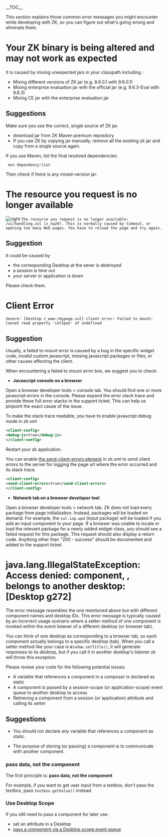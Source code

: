 \_\_TOC\_\_

This section explains those common error messages you might encounter
while developing with ZK, so you can figure out what's going wrong and
eliminate them.

# Your ZK binary is being altered and may not work as expected

It is caused by mixing unexpected jars in your classpath including :

- Mixing different versions of ZK jar (e.g. 8.6.0.1 with 9.6.0.1)
- Mixing enterprise evaluation jar with the official jar (e.g.
  9.6.3-Eval with 9.6.3)
- Mixing CE jar with the enterprise evaluation jar

## Suggestions

Make sure you use the correct, single source of ZK jar.

- download jar from ZK Maven premium repository
- If you use ZK by copying jar manually, remove all the existing zk jar
  and copy from a single source again.

If you use Maven, list the final resolved dependencies:

` mvn dependency:list`

Then check if there is any mixed-version jar.

# The resource you request is no longer available

![ right](no-longer-available.png " right")
`The resource you request is no longer available: /ui/handling.zul (z_na20). This is normally caused by timeout, or opening too many Web pages. You have to reload the page and try again.`

## Suggestion

It could be caused by

- the corresponding Desktop at the sever is destroyed
- a session is time out
- your server or application is down

Please check them.

# Client Error

`Severe: [Desktop z_wew:/mypage.zul] client error: Failed to mount: Cannot read property 'colSpan' of undefined`

## Suggestion

Usually, a failed to mount error is caused by a bug in the specific
widget code, invalid custom javascript, missing javascript packages or
files, or other causes affecting the client.

When encountering a failed to mount error box, we suggest you to check:

- **Javascript console on a browser**

Open a browser developer tools \> console tab. You should find one or
more javascript errors in the console. Please expand the error stack
trace and provide these full error stacks in the support ticket. This
can help us pinpoint the exact cause of the issue.

To make the stack trace readable, you have to enable javascript debug
mode in zk.xml

``` xml
<client-config>
<debug-js>true</debug-js>
</client-config>
```

Restart your zk application.

You can enable [the send-client-errors
element](ZK_Configuration_Reference/zk.xml/The_client-config_Element/The_send-client-errors_Element)
in zk.xml to send client errors to the server for logging the page url
where the error occurred and its stack trace.

``` xml
<client-config>
<send-client-errors>true</send-client-errors>
</client-config>
```

- **Network tab on a browser developer tool**

Open a browser developer tools \> network tab. ZK does not load every
package from page initialization. Instead, packages will be loaded on
demand. For example, the `zul.inp.wpd` (input package) will be loaded if
you add an input component to your page. If a browser was unable to
locate or load the relevant package for a newly added widget class, you
should see a failed request for this package. This request should also
display a return code. Anything other than "200 - success" should be
documented and added to the support ticket.

# java.lang.IllegalStateException: Access denied: component, <Listcell z_27_b53>, belongs to another desktop: \[Desktop g272\]

The error message resembles the one mentioned above but with different
component names and desktop IDs. This error message is typically caused
by an incorrect usage scenario where a setter method of one component is
invoked within the event listener of a different desktop (or browser
tab).

You can think of one desktop as corresponding to a browser tab, so each
component actually belongs to a specific desktop (tab). When you call a
setter method like your case is `Window.setTitle()`, it will generate
responses to its desktop, but if you call it in another desktop's
listener zk will throw this exception.

Please review your code for the following potential issues:

- A variable that references a component in a composer is declared as
  static
- A component is passed by a session-scope (or application-scope) event
  queue to another desktop to access
- Retrieving a component from a session (or application) attribute and
  calling its setter

## Suggestions

- You should not declare any variable that references a component as
  static.

<!-- -->

- The purpose of storing (or passing) a component is to communicate with
  another component.

### pass data, not the component

The first principle is: **pass data, not the component**

For example, if you want to get user input from a textbox, don't pass
the textbox, pass `textbox.getValue()` instead.

### Use Desktop Scope

If you still need to pass a component for later use:

- set an attribute in a Desktop
- [ pass a component via a Desktop scope event
  queue](ZK_Developer%27s_Reference/UI_Patterns/Communication/Inter-Desktop_Communication)

